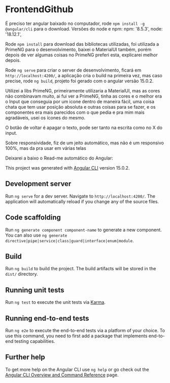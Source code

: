 # FrontendGithub

É preciso ter angular baixado no computador, rode `npm install -g @angular/cli` para o download.
Versões do node e npm:
  npm: '8.5.3',
  node: '18.12.1',
  
Rode `npm install` para download das bibliotecas utilizadas, foi utilizada a PrimeNG para o desenvolvimento, baixei o MaterialUI também, porém depois de ver algumas coisas no PrimeNG preferi esta, explicarei melhor depois.

Rode `ng serve` para criar o server de desenvolvimento, ficará em `http://localhost:4200/`, a aplicação cria o build na primeira vez, mas caso precise, rode `ng build`, projeto foi gerado com o angular versão 15.0.2.

Utilizei a libs PrimeNG, primeiramente utilizaria a MaterialUI, mas as cores não combinavam muito, ai fui ver a PrimeNG, tinha as cores e o melhor era o Input que conseguia por um icone dentro de maneira fácil, uma coisa chata que tem usar posição absoluta e outras coisas para se fazer, e os componentes era mais parecidos com o que pedia e pra mim mais agradáveis, usei os ícones do mesmo. 

O botão de voltar é apagar o texto, pode ser tanto na escrita como no X do input.

Sobre responsividade, fiz de um jeito automático, mas não é um responsivo 100%, mas da pra usar em várias telas 

Deixarei a baixo o Read-me automático do Angular:

This project was generated with [Angular CLI](https://github.com/angular/angular-cli) version 15.0.2.

## Development server

Run `ng serve` for a dev server. Navigate to `http://localhost:4200/`. The application will automatically reload if you change any of the source files.

## Code scaffolding

Run `ng generate component component-name` to generate a new component. You can also use `ng generate directive|pipe|service|class|guard|interface|enum|module`.

## Build

Run `ng build` to build the project. The build artifacts will be stored in the `dist/` directory.

## Running unit tests

Run `ng test` to execute the unit tests via [Karma](https://karma-runner.github.io).

## Running end-to-end tests

Run `ng e2e` to execute the end-to-end tests via a platform of your choice. To use this command, you need to first add a package that implements end-to-end testing capabilities.

## Further help

To get more help on the Angular CLI use `ng help` or go check out the [Angular CLI Overview and Command Reference](https://angular.io/cli) page.
